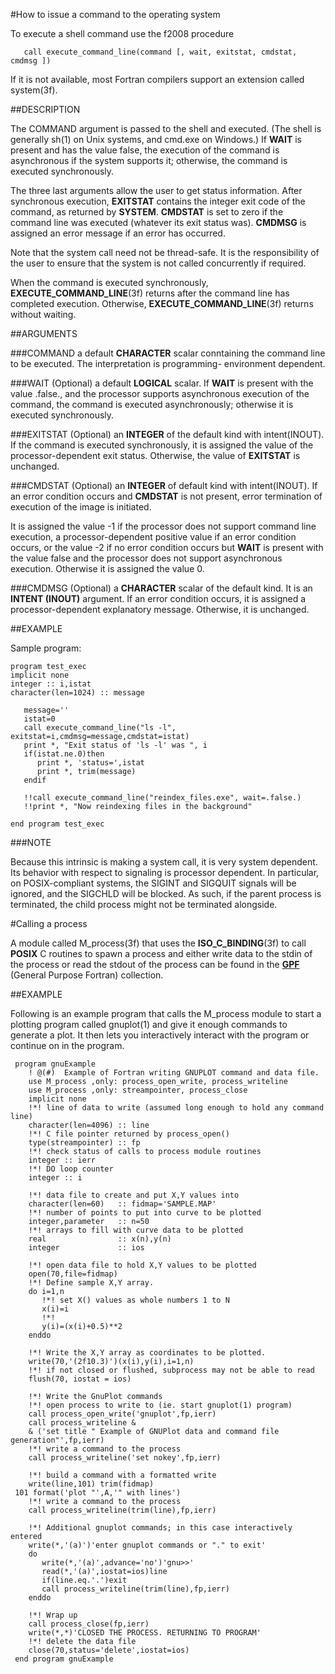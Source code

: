 #How to issue a command to the operating system

To execute a shell command use the f2008 procedure

       call execute_command_line(command [, wait, exitstat, cmdstat, cmdmsg ])

If it is not available, most Fortran compilers support an extension called system(3f).

##DESCRIPTION

The COMMAND argument is passed to the shell and executed.  (The shell
is generally sh(1) on Unix systems, and cmd.exe on Windows.) If **WAIT**
is present and has the value false, the execution of the command is
asynchronous if the system supports it; otherwise, the command is
executed synchronously.

The three last arguments allow the user to get status information.
After synchronous execution, **EXITSTAT** contains the integer exit code of
the command, as returned by **SYSTEM**. **CMDSTAT** is set to zero if the command
line was executed (whatever its exit status was). **CMDMSG** is assigned an
error message if an error has occurred.

Note that the system call need not be thread-safe. It is the
responsibility of the user to ensure that the system is not called
concurrently if required.

When the command is executed synchronously, **EXECUTE\_COMMAND\_LINE**(3f)
returns after the command line has completed execution. Otherwise,
**EXECUTE\_COMMAND\_LINE**(3f) returns without waiting.

##ARGUMENTS

###COMMAND
  a default **CHARACTER** scalar conntaining the command line to be executed. The interpretation is programming-
  environment dependent.

###WAIT
  (Optional) a default **LOGICAL** scalar.  If **WAIT** is present with the value .false., and the processor supports
  asynchronous execution of the command, the command is executed asynchronously; otherwise it is executed
  synchronously.

###EXITSTAT
  (Optional) an **INTEGER** of the default kind with intent(INOUT).  If the command is executed synchronously, it is
  assigned the value of the processor-dependent exit status. Otherwise, the value of **EXITSTAT** is unchanged.

###CMDSTAT
  (Optional) an **INTEGER** of  default kind with intent(INOUT).  If an error condition occurs and **CMDSTAT** is not
  present, error termination of execution of the image is initiated.

  It is assigned the value -1 if the processor does not support command line execution, a processor-dependent
  positive value if an error condition occurs, or the value -2 if no error condition occurs but **WAIT** is present with
  the value false and the processor does not support asynchronous execution. Otherwise it is assigned the value 0.

###CMDMSG
  (Optional) a **CHARACTER** scalar of the default kind.  It is an **INTENT (INOUT)** argument. If an error condition
  occurs, it is assigned a processor-dependent explanatory message. Otherwise, it is unchanged.

##EXAMPLE

Sample program:

    program test_exec
    implicit none
    integer :: i,istat
    character(len=1024) :: message

       message=''
       istat=0
       call execute_command_line("ls -l", exitstat=i,cmdmsg=message,cmdstat=istat)
       print *, "Exit status of 'ls -l' was ", i
       if(istat.ne.0)then
          print *, 'status=',istat
          print *, trim(message)
       endif

       !!call execute_command_line("reindex_files.exe", wait=.false.)
       !!print *, "Now reindexing files in the background"

    end program test_exec

###NOTE

Because this intrinsic is making a system call, it is very system
dependent. Its behavior with respect to signaling is processor
dependent. In particular, on POSIX-compliant systems, the SIGINT and
SIGQUIT signals will be ignored, and the SIGCHLD will be blocked. As
such, if the parent process is terminated, the child process might not
be terminated alongside.

#Calling a process

A module called M\_process(3f) that uses the **ISO\_C\_BINDING**(3f) to call **POSIX** C routines
to spawn a process and either write data to the stdin of the process or
read the stdout of the process can be found in the [**GPF**](../../GPF.html) (General Purpose Fortran) collection.

##EXAMPLE

Following is an example program that calls the M\_process module to start a plotting
program called gnuplot(1) and give it enough commands to generate
a plot. It then lets you interactively interact with the program or
continue on in the program.

     program gnuExample
        ! @(#)  Example of Fortran writing GNUPLOT command and data file.
        use M_process ,only: process_open_write, process_writeline
        use M_process ,only: streampointer, process_close
        implicit none
        !*! line of data to write (assumed long enough to hold any command line)
        character(len=4096) :: line
        !*! C file pointer returned by process_open()
        type(streampointer) :: fp
        !*! check status of calls to process module routines
        integer :: ierr
        !*! DO loop counter
        integer :: i
     
        !*! data file to create and put X,Y values into
        character(len=60)   :: fidmap='SAMPLE.MAP'
        !*! number of points to put into curve to be plotted
        integer,parameter   :: n=50
        !*! arrays to fill with curve data to be plotted
        real                :: x(n),y(n)
        integer             :: ios
     
        !*! open data file to hold X,Y values to be plotted
        open(70,file=fidmap)
        !*! Define sample X,Y array.
        do i=1,n
           !*! set X() values as whole numbers 1 to N
           x(i)=i
           !*!
           y(i)=(x(i)+0.5)**2
        enddo
     
        !*! Write the X,Y array as coordinates to be plotted.
        write(70,'(2f10.3)')(x(i),y(i),i=1,n)
        !*! if not closed or flushed, subprocess may not be able to read
        flush(70, iostat = ios)
     
        !*! Write the GnuPlot commands
        !*! open process to write to (ie. start gnuplot(1) program)
        call process_open_write('gnuplot',fp,ierr)
        call process_writeline &
        & ('set title " Example of GNUPlot data and command file generation"',fp,ierr)
        !*! write a command to the process
        call process_writeline('set nokey',fp,ierr)
     
        !*! build a command with a formatted write
        write(line,101) trim(fidmap)
     101 format('plot "',A,'" with lines')
        !*! write a command to the process
        call process_writeline(trim(line),fp,ierr)
     
        !*! Additional gnuplot commands; in this case interactively entered
        write(*,'(a)')'enter gnuplot commands or "." to exit'
        do
           write(*,'(a)',advance='no')'gnu>>'
           read(*,'(a)',iostat=ios)line
           if(line.eq.'.')exit
           call process_writeline(trim(line),fp,ierr)
        enddo
     
        !*! Wrap up
        call process_close(fp,ierr)
        write(*,*)'CLOSED THE PROCESS. RETURNING TO PROGRAM'
        !*! delete the data file
        close(70,status='delete',iostat=ios)
     end program gnuExample
